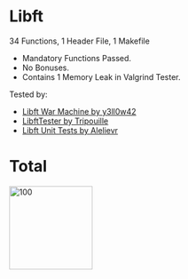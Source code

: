 # Libft

34 Functions, 1 Header File, 1 Makefile

- Mandatory Functions Passed.
- No Bonuses.
- Contains 1 Memory Leak in Valgrind Tester.

Tested by:
- <a href="https://github.com/y3ll0w42/libft-war-machine">Libft War Machine by y3ll0w42</a>
- <a href="https://github.com/Tripouille/libftTester">LibftTester by Tripouille</a>
- <a href="https://github.com/alelievr/libft-unit-test">Libft Unit Tests by Alelievr </a>

# Total
<img width="150" alt="100" src="https://user-images.githubusercontent.com/53398372/177986120-99ef711f-befd-43a2-aa5b-2ff536c6b576.png">
